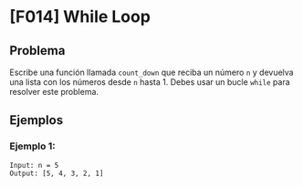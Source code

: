 # [F014] While Loop

## Problema

Escribe una función llamada `count_down` que reciba un número `n` y devuelva una lista con los números desde `n` hasta 1. Debes usar un bucle `while` para resolver este problema.

## Ejemplos

### Ejemplo 1:
```
Input: n = 5
Output: [5, 4, 3, 2, 1]
```
